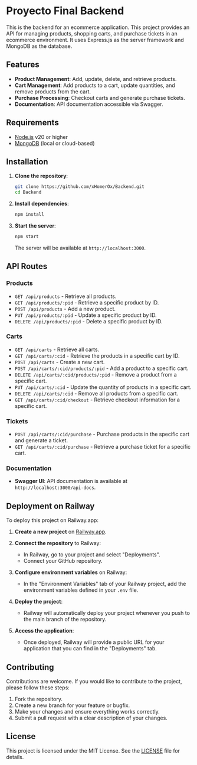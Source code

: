 # Proyecto Final Backend

This is the backend for an ecommerce application. This project provides an API for managing products, shopping carts, and purchase tickets in an ecommerce environment. It uses Express.js as the server framework and MongoDB as the database.

## Features

- **Product Management**: Add, update, delete, and retrieve products.
- **Cart Management**: Add products to a cart, update quantities, and remove products from the cart.
- **Purchase Processing**: Checkout carts and generate purchase tickets.
- **Documentation**: API documentation accessible via Swagger.

## Requirements

- [Node.js](https://nodejs.org/) v20 or higher
- [MongoDB](https://www.mongodb.com/) (local or cloud-based)

## Installation

1. **Clone the repository**:

   ```bash
   git clone https://github.com/xHomerOx/Backend.git
   cd Backend
   ```

2. **Install dependencies**:

   ```bash
   npm install
   ```

3. **Start the server**:

   ```bash
   npm start
   ```

   The server will be available at `http://localhost:3000`.

## API Routes

### Products

- `GET /api/products` - Retrieve all products.
- `GET /api/products/:pid` - Retrieve a specific product by ID.
- `POST /api/products` - Add a new product.
- `PUT /api/products/:pid` - Update a specific product by ID.
- `DELETE /api/products/:pid` - Delete a specific product by ID.

### Carts

- `GET /api/carts` - Retrieve all carts.
- `GET /api/carts/:cid` - Retrieve the products in a specific cart by ID.
- `POST /api/carts` - Create a new cart.
- `POST /api/carts/:cid/products/:pid` - Add a product to a specific cart.
- `DELETE /api/carts/:cid/products/:pid` - Remove a product from a specific cart.
- `PUT /api/carts/:cid` - Update the quantity of products in a specific cart.
- `DELETE /api/carts/:cid` - Remove all products from a specific cart.
- `GET /api/carts/:cid/checkout` - Retrieve checkout information for a specific cart.

### Tickets

- `POST /api/carts/:cid/purchase` - Purchase products in the specific cart and generate a ticket.
- `GET /api/carts/:cid/purchase` - Retrieve a purchase ticket for a specific cart.

### Documentation

- **Swagger UI**: API documentation is available at `http://localhost:3000/api-docs`.

## Deployment on Railway

To deploy this project on Railway.app:

1. **Create a new project** on [Railway.app](https://railway.app/).

2. **Connect the repository** to Railway:

   - In Railway, go to your project and select "Deployments".
   - Connect your GitHub repository.

3. **Configure environment variables** on Railway:

   - In the "Environment Variables" tab of your Railway project, add the environment variables defined in your `.env` file.

4. **Deploy the project**:

   - Railway will automatically deploy your project whenever you push to the main branch of the repository.

5. **Access the application**:

   - Once deployed, Railway will provide a public URL for your application that you can find in the "Deployments" tab.

## Contributing

Contributions are welcome. If you would like to contribute to the project, please follow these steps:

1. Fork the repository.
2. Create a new branch for your feature or bugfix.
3. Make your changes and ensure everything works correctly.
4. Submit a pull request with a clear description of your changes.

## License

This project is licensed under the MIT License. See the [LICENSE](LICENSE) file for details.